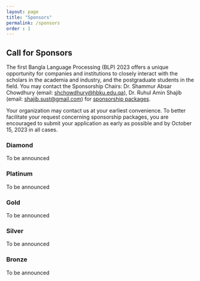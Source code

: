 ```yaml
---
layout: page
title: "Sponsors"
permalink: /sponsors
order : 1
---
```


## Call for Sponsors
The first Bangla Language Processing (BLP) 2023 offers a unique opportunity for companies and institutions to closely interact with the scholars in the academia and industry, and the postgraduate students in the field. You may contact the Sponsorship Chairs: Dr. Shammur Absar Chowdhury (email: shchowdhury@hbku.edu.qa), Dr. Ruhul Amin Shajib (email: shajib.sust@gmail.com) for [sponsorship packages]().
<!-- content/Sponsorship_Brochure-BLP2023.pdf -->


Your organization may contact us at your earliest convenience. To better facilitate your request concerning sponsorship packages, you are encouraged to submit your application as early as possible and by October 15, 2023 in all cases.

### Diamond
To be announced

### Platinum
To be announced

### Gold
To be announced

### Silver
To be announced

### Bronze
To be announced
